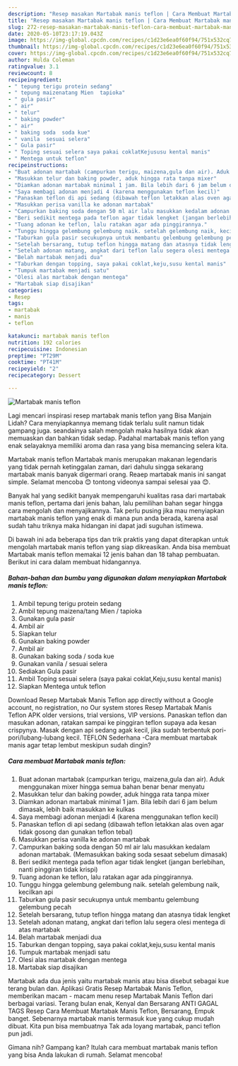 ```yaml
---
description: "Resep masakan Martabak manis teflon | Cara Membuat Martabak manis teflon Yang Enak dan Simpel"
title: "Resep masakan Martabak manis teflon | Cara Membuat Martabak manis teflon Yang Enak dan Simpel"
slug: 272-resep-masakan-martabak-manis-teflon-cara-membuat-martabak-manis-teflon-yang-enak-dan-simpel
date: 2020-05-10T23:17:19.043Z
image: https://img-global.cpcdn.com/recipes/c1d23e6ea0f60f94/751x532cq70/martabak-manis-teflon-foto-resep-utama.jpg
thumbnail: https://img-global.cpcdn.com/recipes/c1d23e6ea0f60f94/751x532cq70/martabak-manis-teflon-foto-resep-utama.jpg
cover: https://img-global.cpcdn.com/recipes/c1d23e6ea0f60f94/751x532cq70/martabak-manis-teflon-foto-resep-utama.jpg
author: Hulda Coleman
ratingvalue: 3.1
reviewcount: 8
recipeingredient:
- " tepung terigu protein sedang"
- " tepung maizenatang Mien  tapioka"
- " gula pasir"
- " air"
- " telur"
- " baking powder"
- " air"
- " baking soda  soda kue"
- " vanila  sesuai selera"
- " Gula pasir"
- " Toping sesuai selera saya pakai coklatKejususu kental manis"
- " Mentega untuk teflon"
recipeinstructions:
- "Buat adonan martabak (campurkan terigu, maizena,gula dan air). Aduk menggunakan mixer hingga semua bahan benar benar menyatu"
- "Masukkan telur dan baking powder, aduk hingga rata tanpa mixer"
- "Diamkan adonan martabak minimal 1 jam. Bila lebih dari 6 jam belum dimasak, lebih baik masukkan ke kulkas"
- "Saya membagi adonan menjadi 4 (karena menggunakan teflon kecil)"
- "Panaskan teflon di api sedang (dibawah teflon letakkan alas oven agar tidak gosong dan gunakan teflon tebal)"
- "Masukkan perisa vanilla ke adonan martabak"
- "Campurkan baking soda dengan 50 ml air lalu masukkan kedalam adonan martabak. (Memasukkan baking soda sesaat sebelum dimasak)"
- "Beri sedikit mentega pada teflon agar tidak lengket (jangan berlebihan, nanti pinggiran tidak krispi)"
- "Tuang adonan ke teflon, lalu ratakan agar ada pinggirannya."
- "Tunggu hingga gelembung gelembung naik. setelah gelembung naik, kecilkan api"
- "Taburkan gula pasir secukupnya untuk membantu gelembung gelembung pecah"
- "Setelah bersarang, tutup teflon hingga matang dan atasnya tidak lengket"
- "Setelah adonan matang, angkat dari teflon lalu segera olesi mentega di atas martabak"
- "Belah martabak menjadi dua"
- "Taburkan dengan topping, saya pakai coklat,keju,susu kental manis"
- "Tumpuk martabak menjadi satu"
- "Olesi alas martabak dengan mentega"
- "Martabak siap disajikan"
categories:
- Resep
tags:
- martabak
- manis
- teflon

katakunci: martabak manis teflon 
nutrition: 192 calories
recipecuisine: Indonesian
preptime: "PT29M"
cooktime: "PT41M"
recipeyield: "2"
recipecategory: Dessert

---
```



![Martabak manis teflon](https://img-global.cpcdn.com/recipes/c1d23e6ea0f60f94/751x532cq70/martabak-manis-teflon-foto-resep-utama.jpg)

Lagi mencari inspirasi resep martabak manis teflon yang Bisa Manjain Lidah? Cara menyiapkannya memang tidak terlalu sulit namun tidak gampang juga. seandainya salah mengolah maka hasilnya tidak akan memuaskan dan bahkan tidak sedap. Padahal martabak manis teflon yang enak selayaknya memiliki aroma dan rasa yang bisa memancing selera kita.

Martabak manis teflon Martabak manis merupakan makanan legendaris yang tidak pernah ketinggalan zaman, dari dahulu singga sekarang martabak manis banyak digermari orang. Reaep martabak manis ini sangat simple. Selamat mencoba 😊 tontong videonya sampai selesai yaa 😊.

Banyak hal yang sedikit banyak mempengaruhi kualitas rasa dari martabak manis teflon, pertama dari jenis bahan, lalu pemilihan bahan segar hingga cara mengolah dan menyajikannya. Tak perlu pusing jika mau menyiapkan martabak manis teflon yang enak di mana pun anda berada, karena asal sudah tahu triknya maka hidangan ini dapat jadi suguhan istimewa.


Di bawah ini ada beberapa tips dan trik praktis yang dapat diterapkan untuk mengolah martabak manis teflon yang siap dikreasikan. Anda bisa membuat Martabak manis teflon memakai 12 jenis bahan dan 18 tahap pembuatan. Berikut ini cara dalam membuat hidangannya.

<!--inarticleads1-->

##### Bahan-bahan dan bumbu yang digunakan dalam menyiapkan Martabak manis teflon:

1. Ambil  tepung terigu protein sedang
1. Ambil  tepung maizena/tang Mien / tapioka
1. Gunakan  gula pasir
1. Ambil  air
1. Siapkan  telur
1. Gunakan  baking powder
1. Ambil  air
1. Gunakan  baking soda / soda kue
1. Gunakan  vanila / sesuai selera
1. Sediakan  Gula pasir
1. Ambil  Toping sesuai selera (saya pakai coklat,Keju,susu kental manis)
1. Siapkan  Mentega untuk teflon


Download Resep Martabak Manis Teflon app directly without a Google account, no registration, no Our system stores Resep Martabak Manis Teflon APK older versions, trial versions, VIP versions. Panaskan teflon dan masukan adonan, ratakan sampai ke pinggiran teflon supaya ada kesan crispynya. Masak dengan api sedang agak kecil, jika sudah terbentuk pori-pori/lubang-lubang kecil. TEFLON Sederhana -Cara membuat martabak manis agar tetap lembut meskipun sudah dingin? 

<!--inarticleads2-->

##### Cara membuat Martabak manis teflon:

1. Buat adonan martabak (campurkan terigu, maizena,gula dan air). Aduk menggunakan mixer hingga semua bahan benar benar menyatu
1. Masukkan telur dan baking powder, aduk hingga rata tanpa mixer
1. Diamkan adonan martabak minimal 1 jam. Bila lebih dari 6 jam belum dimasak, lebih baik masukkan ke kulkas
1. Saya membagi adonan menjadi 4 (karena menggunakan teflon kecil)
1. Panaskan teflon di api sedang (dibawah teflon letakkan alas oven agar tidak gosong dan gunakan teflon tebal)
1. Masukkan perisa vanilla ke adonan martabak
1. Campurkan baking soda dengan 50 ml air lalu masukkan kedalam adonan martabak. (Memasukkan baking soda sesaat sebelum dimasak)
1. Beri sedikit mentega pada teflon agar tidak lengket (jangan berlebihan, nanti pinggiran tidak krispi)
1. Tuang adonan ke teflon, lalu ratakan agar ada pinggirannya.
1. Tunggu hingga gelembung gelembung naik. setelah gelembung naik, kecilkan api
1. Taburkan gula pasir secukupnya untuk membantu gelembung gelembung pecah
1. Setelah bersarang, tutup teflon hingga matang dan atasnya tidak lengket
1. Setelah adonan matang, angkat dari teflon lalu segera olesi mentega di atas martabak
1. Belah martabak menjadi dua
1. Taburkan dengan topping, saya pakai coklat,keju,susu kental manis
1. Tumpuk martabak menjadi satu
1. Olesi alas martabak dengan mentega
1. Martabak siap disajikan


Martabak ada dua jenis yaitu martabak manis atau bisa disebut sebagai kue terang bulan dan. Aplikasi Gratis Resep Martabak Manis Teflon, memberikan macam - macam menu resep Martabak Manis Teflon dari berbagai variasi. Terang bulan enak, Kenyal dan Bersarang ANTI GAGAL TAGS Resep Cara Membuat Martabak Manis Teflon, Bersarang, Empuk banget. Sebenarnya martabak manis termasuk kue yang cukup mudah dibuat. Kita pun bisa membuatnya Tak ada loyang martabak, panci teflon pun jadi. 

Gimana nih? Gampang kan? Itulah cara membuat martabak manis teflon yang bisa Anda lakukan di rumah. Selamat mencoba!

